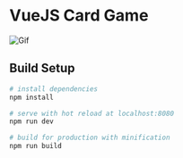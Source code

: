 # VueJS Card Game

![Gif](Animation.gif)

## Build Setup

``` bash
# install dependencies
npm install

# serve with hot reload at localhost:8080
npm run dev

# build for production with minification
npm run build
```
